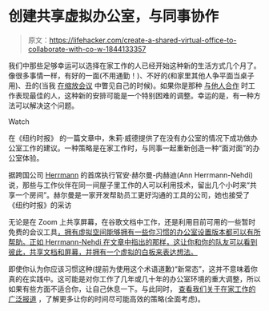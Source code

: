 # 创建共享虚拟办公室，与同事协作

> 原文：<https://lifehacker.com/create-a-shared-virtual-office-to-collaborate-with-co-w-1844133357>

我们中那些足够幸运可以选择在家工作的人已经开始这种新的生活方式几个月了。像很多事情一样，有好的一面(不用通勤！)、不好的(和家里其他人争平面当桌子用)、丑的(当我 [在缩放会议](https://lifehacker.com/make-sure-you-dont-look-like-a-big-weirdo-before-jumpin-1842469549) 中瞥见自己的时候)。如果你是那种 [与他人合作](https://lifehacker.com/improve-your-work-from-home-morale-with-group-slack-bre-1842880766) 时工作表现最佳的人，这种新的安排可能是一个特别困难的调整。幸运的是，有一种方法可以解决这个问题。

Watch

在《纽约时报》 的一篇文章中，朱莉·威德提供了在没有办公室的情况下成功做办公室工作的建议。一种策略是在家工作时，与同事一起重新创造一种“面对面”的办公室体验。

据跨国公司 [Herrmann](https://www.thinkherrmann.com/) 的首席执行官安·赫尔曼-内赫迪(Ann Herrmann-Nehdi)说，那些与工作伙伴在同一间屋子里工作的人可以利用技术，留出几个小时来“共享一个房间”。赫尔曼是一家开发帮助员工更好沟通的工具的公司，她也接受了《纽约时报》的采访

无论是在 Zoom 上共享屏幕，在谷歌文档中工作，还是利用目前可用的一些暂时免费的会议工具[，拥有虚拟空间能够拥有一些你习惯的办公室设置版本都可以有所帮助。正如 Herrmann-Nehdi 在文章中指出的那样，这让你和你的队友可以看到彼此，共享文档和屏幕，并拥有一个虚拟的白板来表达想法。](https://lifehacker.com/how-to-get-free-conferencing-tools-from-google-and-micr-1842098433)

即使你认为你应该习惯这种(提前为使用这个术语道歉)“新常态”，这并不意味着你真的在实践中。这可能是对你工作了几年或几十年的办公室环境的重大调整，所以如果有些方面不适合你，让自己休息一下。与此同时， [查看我们关于在家工作的广泛报道](https://lifehacker.com/tag/work-from-home) ，了解更多让你的时间尽可能高效的策略(全面考虑)。